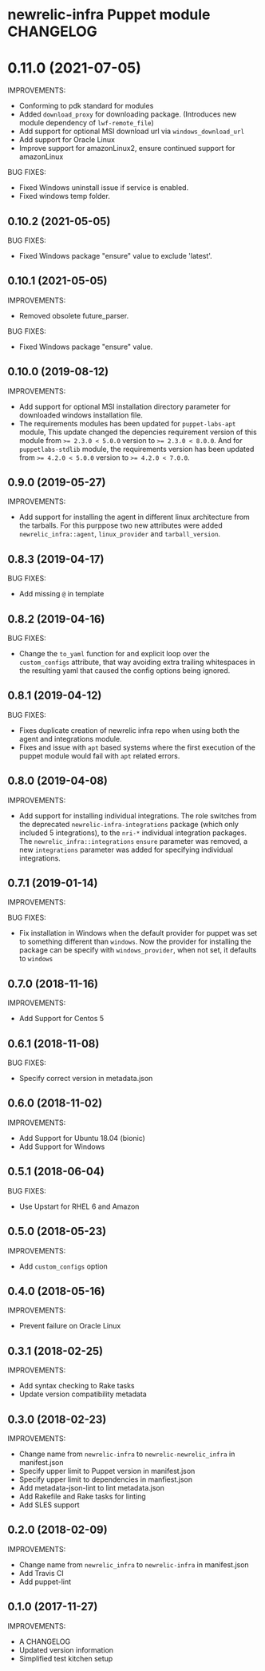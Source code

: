 # newrelic-infra Puppet module CHANGELOG

# 0.11.0 (2021-07-05)

IMPROVEMENTS:

* Conforming to pdk standard for modules
* Added `download_proxy` for downloading package. (Introduces new module dependency of `lwf-remote_file`)
* Add support for optional MSI download url via `windows_download_url`
* Add support for Oracle Linux
* Improve support for amazonLinux2, ensure continued support for amazonLinux

BUG FIXES:

* Fixed Windows uninstall issue if service is enabled.
* Fixed windows temp folder.

## 0.10.2 (2021-05-05)

BUG FIXES:

* Fixed Windows package "ensure" value to exclude 'latest'.

## 0.10.1 (2021-05-05)

IMPROVEMENTS:

* Removed obsolete future_parser. 

BUG FIXES:

* Fixed Windows package "ensure" value.

## 0.10.0 (2019-08-12)

IMPROVEMENTS:

* Add support for optional MSI installation directory parameter for downloaded windows installation file.  
* The requirements modules has been updated for `puppet-labs-apt` module, This update changed the depencies requirement version of this module from `>= 2.3.0 < 5.0.0` version to `>= 2.3.0 < 8.0.0`. And for `puppetlabs-stdlib` module, the requirements version has been updated from `>= 4.2.0 < 5.0.0` version to `>= 4.2.0 < 7.0.0`.

## 0.9.0 (2019-05-27)

IMPROVEMENTS:

* Add support for installing the agent in different linux architecture from the
  tarballs. For this purppose two new attributes were added
  `newrelic_infra::agent`, `linux_provider` and `tarball_version`.

## 0.8.3 (2019-04-17)

BUG FIXES:

* Add missing `@` in template 

## 0.8.2 (2019-04-16)

BUG FIXES:

* Change the `to_yaml` function for and explicit loop over the `custom_configs`
  attribute, that way avoiding extra trailing whitespaces in the resulting 
  yaml that caused the config options being ignored.

## 0.8.1 (2019-04-12)

BUG FIXES:

* Fixes duplicate creation of newrelic infra repo when using both the agent
  and integrations module.
* Fixes and issue with `apt` based systems where the first execution of the 
  puppet module would fail with `apt` related errors.

## 0.8.0 (2019-04-08)

IMPROVEMENTS:

* Add support for installing individual integrations. The role 
  switches from the deprecated `newrelic-infra-integrations` package (which 
  only included 5 integrations), to the `nri-*` individual integration 
  packages. The `newrelic_infra::integrations` `ensure` parameter was removed, 
  a new `integrations` parameter was added for specifying individual 
  integrations. 

## 0.7.1 (2019-01-14)

IMPROVEMENTS:

BUG FIXES:

* Fix installation in Windows when the default provider for puppet was
  set to something different than `windows`. Now the provider for
  installing the package can be specify with `windows_provider`, when
  not set, it defaults to `windows`

## 0.7.0 (2018-11-16)

IMPROVEMENTS:

* Add Support for Centos 5

## 0.6.1 (2018-11-08)

BUG FIXES:

* Specify correct version in metadata.json

## 0.6.0 (2018-11-02)

IMPROVEMENTS:

* Add Support for Ubuntu 18.04 (bionic)
* Add Support for Windows

## 0.5.1 (2018-06-04)

BUG FIXES:

* Use Upstart for RHEL 6 and Amazon

## 0.5.0 (2018-05-23)

IMPROVEMENTS:

* Add `custom_configs` option

## 0.4.0 (2018-05-16)

IMPROVEMENTS:

* Prevent failure on Oracle Linux

## 0.3.1 (2018-02-25)

IMPROVEMENTS:

* Add syntax checking to Rake tasks
* Update version compatibility metadata

## 0.3.0 (2018-02-23)

IMPROVEMENTS:

* Change name from `newrelic-infra` to `newrelic-newrelic_infra` in manifest.json
* Specify upper limit to Puppet version in manifest.json
* Specify upper limit to dependencies in manfiest.json
* Add metadata-json-lint to lint metadata.json
* Add Rakefile and Rake tasks for linting
* Add SLES support

## 0.2.0 (2018-02-09)

IMPROVEMENTS:

* Change name from `newrelic_infra` to `newrelic-infra` in manifest.json
* Add Travis CI
* Add puppet-lint

## 0.1.0 (2017-11-27)

IMPROVEMENTS:

* A CHANGELOG
* Updated version information
* Simplified test kitchen setup
